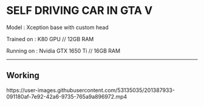 <h1>SELF DRIVING CAR IN GTA V</h1>

Model : Xception base with custom head

Trained on : K80 GPU // 12GB RAM 

Running on : Nvidia GTX 1650 Ti // 16GB RAM
<hr>


<h2>Working</h2>
https://user-images.githubusercontent.com/53135035/201387933-091180af-7e92-42a6-9735-765a9a896972.mp4

